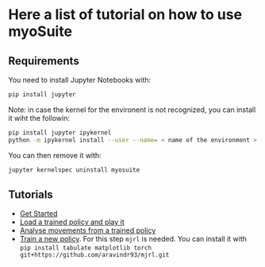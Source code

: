 # Here a list of tutorial on how to use myoSuite

## Requirements
You need to install Jupyter Notebooks with:
``` bash
pip install jupyter
```

Note: in case the kernel for the environent is not recognized, you can install it wiht the followin:

``` bash
pip install jupyter ipykernel
python -m ipykernel install --user --name= < name of the environment >
```
You can then remove it with:
``` bash
jupyter kernelspec uninstall myosuite
```

## Tutorials

- [Get Started](./1_Get_Started.ipynb)
- [Load a trained policy and play it](./2_Load_policy.ipynb)
- [Analyse movements from a trained policy](./3_Analyse_movements.ipynb)
- [Train a new policy](./4_Train_policy.ipynb). For this step `mjrl` is needed. You can install it with `pip install tabulate matplotlib torch git+https://github.com/aravindr93/mjrl.git`
